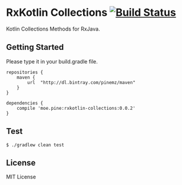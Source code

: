 # RxKotlin Collections [![Build Status](https://travis-ci.org/pine613/rxkotlin-collections.svg?branch=master)](https://travis-ci.org/pine613/rxkotlin-collections)
Kotlin Collections Methods for RxJava.

## Getting Started
Please type it in your build.gradle file.

```
repositories {
    maven {
        url  "http://dl.bintray.com/pinemz/maven" 
    }
}

dependencies {
    compile 'moe.pine:rxkotlin-collections:0.0.2'
}
```

## Test
```
$ ./gradlew clean test
```

## License
MIT License
